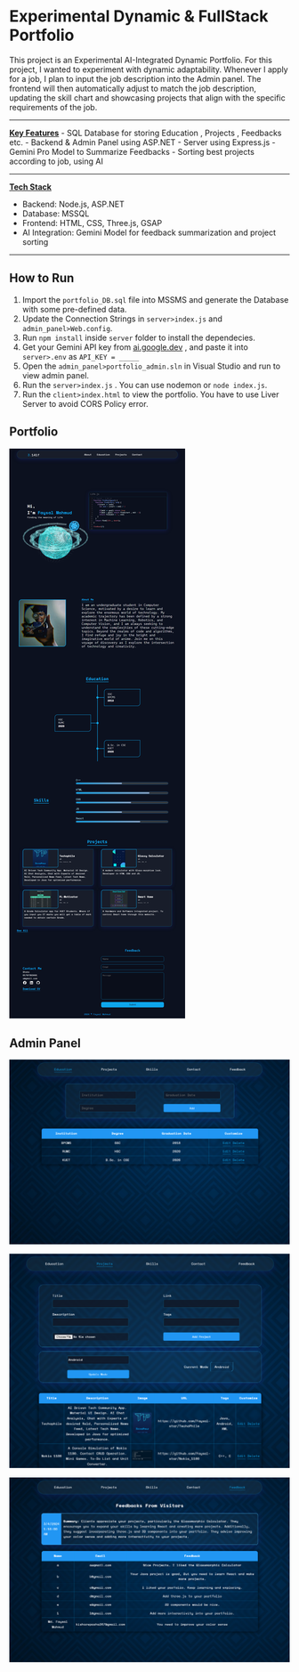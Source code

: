 # Experimental Dynamic & FullStack Portfolio

This project is an Experimental AI-Integrated Dynamic Portfolio. For this project, I wanted to experiment with dynamic adaptability. Whenever I apply for a job, I plan to input the job description into the Admin panel. The frontend will then automatically adjust to match the job description, updating the skill chart and showcasing projects that align with the specific requirements of the job.

<hr>
<u><b>Key Features</b></u>
- SQL Database for  storing Education , Projects , Feedbacks etc.
- Backend & Admin Panel using ASP.NET
- Server using Express.js
- Gemini Pro Model to Summarize Feedbacks
- Sorting best projects according to job, using AI

<hr>

<u><b>Tech Stack</b></u>
- Backend: Node.js, ASP.NET 
- Database: MSSQL 
- Frontend: HTML, CSS, Three.js, GSAP
- AI Integration: Gemini Model for feedback summarization and project sorting

<hr>

## How to Run

1. Import the ``portfolio_DB.sql`` file into MSSMS and generate the Database with some pre-defined data.
2. Update the Connection Strings in ``server>index.js`` and ``admin_panel>Web.config``.
3. Run ``npm install`` inside ``server`` folder to install the dependecies.
4. Get your Gemini API key from [ai.google.dev](https://ai.google.dev) , and paste it into ``server>.env`` as ``API_KEY = _____``
5. Open the ``admin_panel>portfolio_admin.sln`` in Visual Studio and run to view admin panel.
6. Run the ``server>index.js`` . You can use nodemon or ``node index.js``.
7. Run the ``client>index.html`` to view the portfolio. You have to use Liver Server to avoid CORS Policy error.

## Portfolio

![Portfolio](image/README/1710358606556.png "Portfolio")

## Admin Panel

![Edu](image/README/1710358750966.png "Education")

![Projects](image/README/1710358762290.png "Projects")

![Feedback](image/README/1710358770630.png "Feedback Summary")

